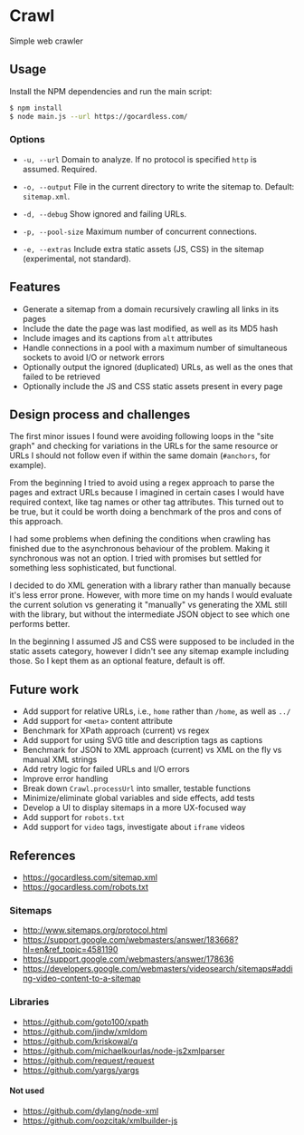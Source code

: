 # Crawl

Simple web crawler

## Usage

Install the NPM dependencies and run the main script:

```bash
$ npm install
$ node main.js --url https://gocardless.com/
```

### Options

+ `-u, --url`
    Domain to analyze. If no protocol is specified `http` is assumed. Required.

+ `-o, --output`
    File in the current directory to write the sitemap to. Default: `sitemap.xml`.

+ `-d, --debug`
    Show ignored and failing URLs.

+ `-p, --pool-size`
    Maximum number of concurrent connections.

+ `-e, --extras`
    Include extra static assets (JS, CSS) in the sitemap (experimental, not standard).

## Features

+ Generate a sitemap from a domain recursively crawling all links in its pages
+ Include the date the page was last modified, as well as its MD5 hash
+ Include images and its captions from `alt` attributes
+ Handle connections in a pool with a maximum number of simultaneous sockets to avoid I/O or network errors
+ Optionally output the ignored (duplicated) URLs, as well as the ones that failed to be retrieved
+ Optionally include the JS and CSS static assets present in every page

## Design process and challenges

The first minor issues I found were avoiding following loops in the "site graph" and checking for variations
in the URLs for the same resource or URLs I should not follow even if within the same domain
(`#anchors`, for example).

From the beginning I tried to avoid using a regex approach to parse the pages and extract URLs because I
imagined in certain cases I would have required context, like tag names or other tag attributes. This turned
out to be true, but it could be worth doing a benchmark of the pros and cons of this approach.

I had some problems when defining the conditions when crawling has finished due to the asynchronous behaviour
of the problem. Making it synchronous was not an option. I tried with promises but settled for something less
sophisticated, but functional.

I decided to do XML generation with a library rather than manually because it's less error prone. However,
with more time on my hands I would evaluate the current solution vs generating it "manually" vs generating
the XML still with the library, but without the intermediate JSON object to see which one performs better.

In the beginning I assumed JS and CSS were supposed to be included in the static assets category, however I
didn't see any sitemap example including those. So I kept them as an optional feature, default is off.

## Future work

+ Add support for relative URLs, i.e., `home` rather than `/home`, as well as `../`
+ Add support for `<meta>` content attribute
+ Benchmark for XPath approach (current) vs regex
+ Add support for using SVG title and description tags as captions
+ Benchmark for JSON to XML approach (current) vs XML on the fly vs manual XML strings
+ Add retry logic for failed URLs and I/O errors
+ Improve error handling
+ Break down `Crawl.processUrl` into smaller, testable functions
+ Minimize/eliminate global variables and side effects, add tests
+ Develop a UI to display sitemaps in a more UX-focused way
+ Add support for `robots.txt`
+ Add support for `video` tags, investigate about `iframe` videos

## References

+ https://gocardless.com/sitemap.xml
+ https://gocardless.com/robots.txt

### Sitemaps

+ http://www.sitemaps.org/protocol.html
+ https://support.google.com/webmasters/answer/183668?hl=en&ref_topic=4581190
+ https://support.google.com/webmasters/answer/178636
+ https://developers.google.com/webmasters/videosearch/sitemaps#adding-video-content-to-a-sitemap

### Libraries

+ https://github.com/goto100/xpath
+ https://github.com/jindw/xmldom
+ https://github.com/kriskowal/q
+ https://github.com/michaelkourlas/node-js2xmlparser
+ https://github.com/request/request
+ https://github.com/yargs/yargs

#### Not used

+ https://github.com/dylang/node-xml
+ https://github.com/oozcitak/xmlbuilder-js
